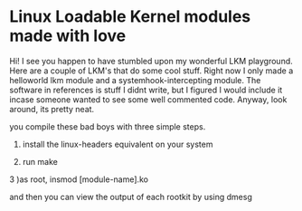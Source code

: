 Linux Loadable Kernel modules made with love
=======================

Hi! I see you happen to have stumbled upon my wonderful LKM playground. Here are a couple of LKM's that do some cool stuff. Right now I only made a helloworld lkm module and a systemhook-intercepting module. The software in references is stuff I didnt write, but I figured I would include it incase someone wanted to see some well commented code. Anyway, look around, its pretty neat.

you compile these bad boys with three simple steps.

1) install the linux-headers equivalent on your system

2) run make

3 )as root, insmod [module-name].ko


and then you can view the output of each rootkit by using dmesg
